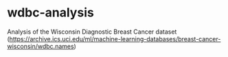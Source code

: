 # wdbc-analysis
Analysis of the Wisconsin Diagnostic Breast Cancer dataset (https://archive.ics.uci.edu/ml/machine-learning-databases/breast-cancer-wisconsin/wdbc.names)
